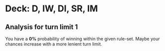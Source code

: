 # Deck: D, IW, DI, SR, IM
## Analysis for turn limit 1
You have a **0%** probability of winning within the given rule-set. Maybe your chances increase with a more lenient turn limit.